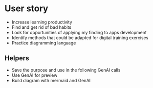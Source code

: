 # User story

* Increase learning productivity
* Find and get rid of bad habits
* Look for opportunities of applying my finding to apps development
* Identify methods that could be adapted for digital training exercises
* Practice diagramming language


## Helpers

* Save the purpose and use in the following GenAI calls
* Use GenAI for preview
* Build diagram with mermaid and GenAI
